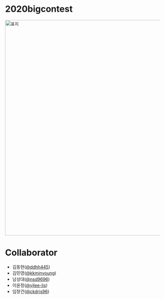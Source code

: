 # 2020bigcontest

<img width="702" alt="표지" src="https://user-images.githubusercontent.com/61506233/94525753-83281680-026f-11eb-8f1b-043e5d73d01f.png">

# Collaborator
- 김동현([@ddhh445](https://github.com/ddhh445))
- 김민영([@kkminyoung](https://github.com/kkminyoung))
- 남상대([@nsd9696](https://github.com/nsd9696))
- 이윤정([@yjlee-lis](https://github.com/yjlee-lis))
- 임창건([@ckdrjs96](https://github.com/ckdrjs96))
